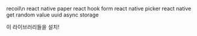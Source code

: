 recoil\n
react native paper
react hook form
react native picker
react native get random value
uuid
async storage

이 라이브러리들을 설치!
